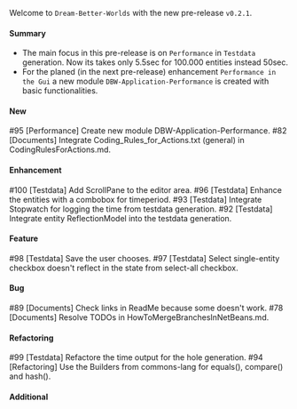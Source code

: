 Welcome to `Dream-Better-Worlds` with the new pre-release `v0.2.1`.



#### Summary
* The main focus in this pre-release is on `Performance` in `Testdata` generation. 
  Now its takes only 5.5sec for 100.000 entities instead 50sec.
* For the planed (in the next pre-release) enhancement `Performance in the Gui` 
  a new module `DBW-Application-Performance` is created with basic functionalities.



#### New
#95 [Performance] Create new module DBW-Application-Performance.
#82 [Documents] Integrate Coding_Rules_for_Actions.txt (general) in CodingRulesForActions.md.



#### Enhancement
#100 [Testdata] Add ScrollPane to the editor area.
#96 [Testdata] Enhance the entities with a combobox for timeperiod.
#93 [Testdata] Integrate Stopwatch for logging the time from testdata generation.
#92 [Testdata] Integrate entity ReflectionModel into the testdata generation.



#### Feature
#98 [Testdata] Save the user chooses.
#97 [Testdata] Select single-entity checkbox doesn't reflect in the state from select-all checkbox.



#### Bug
#89 [Documents] Check links in ReadMe because some doesn't work.
#78 [Documents] Resolve TODOs in HowToMergeBranchesInNetBeans.md.



#### Refactoring
#99 [Testdata] Refactore the time output for the hole generation.
#94 [Refactoring] Use the Builders from commons-lang for equals(), compare() and hash().



#### Additional



[//]: # (Issues which will be integrated in this release)
